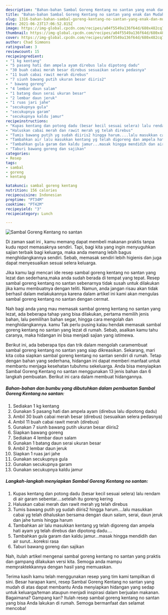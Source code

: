 ```yaml
---
description: "Bahan-bahan Sambal Goreng Kentang no santan yang enak dan Mudah Dibuat"
title: "Bahan-bahan Sambal Goreng Kentang no santan yang enak dan Mudah Dibuat"
slug: 1316-bahan-bahan-sambal-goreng-kentang-no-santan-yang-enak-dan-mudah-dibuat
date: 2021-06-23T17:06:52.815Z
image: https://img-global.cpcdn.com/recipes/a04f5549a136f64d/680x482cq70/sambal-goreng-kentang-no-santan-foto-resep-utama.jpg
thumbnail: https://img-global.cpcdn.com/recipes/a04f5549a136f64d/680x482cq70/sambal-goreng-kentang-no-santan-foto-resep-utama.jpg
cover: https://img-global.cpcdn.com/recipes/a04f5549a136f64d/680x482cq70/sambal-goreng-kentang-no-santan-foto-resep-utama.jpg
author: Chad Simmons
ratingvalue: 3
reviewcount: 15
recipeingredient:
- "1 kg kentang"
- "5 pasang hati dan ampela ayam direbus lalu dipotong dadu"
- "30 buah cabai merah besar direbus sesuaikan selera pedasnya"
- "11 buah cabai rawit merah direbus"
- "7 siunh bawang putih ukuran besar diiris2"
- " bawang goreng"
- "4 lembar daun salam"
- "1 batang daun serai ukuran besar"
- "2 lembar daun jeruk"
- "1 ruas jari jahe"
- "secukupnya gula"
- "secukupnya garam"
- "secukupnya kaldu jamur"
recipeinstructions:
- "Kupas kentang dan potong dadu (besar kecil sesuai selera) lalu rendam di air garam sebentar....setelah itu goreng kering"
- "Haluskan cabai merah dan rawit merah yg telah direbus"
- "Tumis bawang putih yg sudah diiris2 hingga harum....lalu masukkan cabai yg telah dihaluskan bersama dengan daun salam, serai, daun jeruk dan jahe tumis hingga harum"
- "Tambahkan air lalu masukkan kentang yg telah digoreng dan ampela hati ayam yg telah direbus dan dipotong dadu...."
- "Tambahkan gula garam dan kaldu jamur...masak hingga mendidih dan air surut...koreksi rasa"
- "Taburi bawang goreng dan sajikan"
categories:
- Resep
tags:
- sambal
- goreng
- kentang

katakunci: sambal goreng kentang 
nutrition: 156 calories
recipecuisine: Indonesian
preptime: "PT34M"
cooktime: "PT42M"
recipeyield: "3"
recipecategory: Lunch

---
```



![Sambal Goreng Kentang no santan](https://img-global.cpcdn.com/recipes/a04f5549a136f64d/680x482cq70/sambal-goreng-kentang-no-santan-foto-resep-utama.jpg)

Di zaman  saat ini , kamu memang dapat membeli makanan praktis tanpa kudu repot memasaknya sendiri. Tapi, bagi kita yang ingin menyuguhkan sajian terbaik bagi keluarga, maka anda memang lebih bagus menghidangkannya sendiri. Sebab, memasak sendiri lebih higienis dan juga dapat menyesuaikan sesuai selera keluarga.

Jika kamu lagi mencari ide resep sambal goreng kentang no santan yang lezat dan sederhana,maka anda sudah berada di tempat yang tepat. Resep sambal goreng kentang no santan  sebenarnya tidak susah untuk dilakukan jika kamu membuatnya dengan teliti. Namun, anda jangan risau akan tidak berhasil dalam melakukannya 
karena dalam artikel ini kami akan mengulas sambal goreng kentang no santan dengan cermat.  



Nah bagi anda yang mau memasak sambal goreng kentang no santan yang lezat, ada beberapa tahap yang bisa dilakukan, pertama memilih jenis bahan, lalu pemilihan bahan segar, hingga cara mengolah dan menghidangkannya. kamu Tak perlu pusing kalau hendak memasak sambal goreng kentang no santan yang lezat di rumah. Sebab, asalkan kamu  tahu caranya, maka hidangan ini bisa menjadi sajian yang istimewa.

Berikut ini, ada beberapa tips dan trik dalam mengolah caramembuat sambal goreng kentang no santan yang siap dikreasikan. Sekarang, mari kita coba siapkan sambal goreng kentang no santan sendiri di rumah. Tetap dengan bahan yang sederhana, hidangan ini dapat memberi manfaat untuk membantu menjaga kesehatan tubuhmu sekeluarga. Anda bisa menyiapkan Sambal Goreng Kentang no santan menggunakan 13 jenis bahan dan 6 langkah pembuatan. Berikut ini cara dalam membuat hidangannya.

<!--inarticleads1-->

##### Bahan-bahan dan bumbu yang dibutuhkan dalam pembuatan Sambal Goreng Kentang no santan:

1. Sediakan 1 kg kentang
1. Gunakan 5 pasang hati dan ampela ayam (direbus lalu dipotong dadu)
1. Ambil 30 buah cabai merah besar (direbus) (sesuaikan selera pedasnya)
1. Ambil 11 buah cabai rawit merah (direbus)
1. Gunakan 7 siunh bawang putih ukuran besar diiris2
1. Siapkan  bawang goreng
1. Sediakan 4 lembar daun salam
1. Gunakan 1 batang daun serai ukuran besar
1. Ambil 2 lembar daun jeruk
1. Siapkan 1 ruas jari jahe
1. Gunakan secukupnya gula
1. Gunakan secukupnya garam
1. Gunakan secukupnya kaldu jamur




<!--inarticleads2-->

##### Langkah-langkah menyiapkan Sambal Goreng Kentang no santan:

1. Kupas kentang dan potong dadu (besar kecil sesuai selera) lalu rendam di air garam sebentar....setelah itu goreng kering
1. Haluskan cabai merah dan rawit merah yg telah direbus
1. Tumis bawang putih yg sudah diiris2 hingga harum....lalu masukkan cabai yg telah dihaluskan bersama dengan daun salam, serai, daun jeruk dan jahe tumis hingga harum
1. Tambahkan air lalu masukkan kentang yg telah digoreng dan ampela hati ayam yg telah direbus dan dipotong dadu....
1. Tambahkan gula garam dan kaldu jamur...masak hingga mendidih dan air surut...koreksi rasa
1. Taburi bawang goreng dan sajikan




Nah, itulah artikel mengenai  sambal goreng kentang no santan  yang praktis dan gampang dilakukan versi kita. Semoga anda mampu mempraktekkannya dengan hasil yang memuaskan. 

Terima kasih kamu telah menggunakan resep yang tim kami tampilkan di sini. Besar harapan kami, resep  Sambal Goreng Kentang no santan yang mudah di atas dapat membantu Anda menyiapkan hidangan yang sedap untuk keluarga/teman ataupun menjadi inspirasi dalam berjualan makanan. Bagaimana? Gampang kan? Itulah resep sambal goreng kentang no santan yang bisa Anda lakukan di rumah. Semoga bermanfaat dan selamat mencoba!

